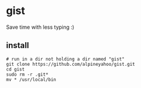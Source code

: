 # gist
Save time with less typing :)
## install

```shell
# run in a dir not holding a dir named "gist"
git clone https://github.com/alpineyahoo/gist.git
cd gist
sudo rm -r .git*
mv * /usr/local/bin
```
